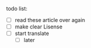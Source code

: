 todo list:

- [ ] read these article over again
- [ ] make clear Lisense
- [ ] start translate
  - [ ] later
